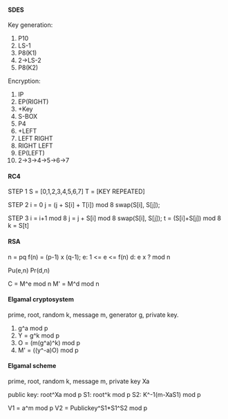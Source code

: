 #### SDES
Key generation:
1. P10
2. LS-1
3. P8(K1)
4. 2->LS-2
5. P8(K2)

Encryption:
1. IP
2. EP(RIGHT)
3. +Key
4. S-BOX
5. P4
6. +LEFT
7. LEFT RIGHT
8. RIGHT LEFT
9. EP(LEFT)
10. 2->3->4->5->6->7

#### RC4
STEP 1
S = [0,1,2,3,4,5,6,7]
T = [KEY REPEATED]

STEP 2
i = 0
j = (j + S[i] + T[i]) mod 8
swap(S[i], S[j]);

STEP 3
i = i+1 mod 8
j = j + S[i] mod 8
swap(S[i], S[j]);
t = (S[i]+S[j]) mod 8
k = S[t]

#### RSA
n = pq
f(n) = (p-1) x (q-1);
e: 1 <= e <= f(n)
d: e x ? mod n

Pu(e,n)
Pr(d,n)

C = M^e mod n
M' = M^d mod n

#### Elgamal cryptosystem
prime, root, random k, message m, generator g, private key.
1. g^a mod p
2. Y = g^k mod p
3. O = (m(g^a)^k) mod p
4. M' = ((y^-a)O) mod p

#### Elgamal scheme
prime, root, random k, message m, private key Xa

public key: root^Xa mod p
S1: root^k mod p
S2: K^-1(m-XaS1) mod p

V1 = a^m mod p
V2 = Publickey^S1\*S1^S2 mod p

#### 